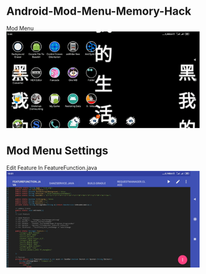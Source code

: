 # Android-Mod-Menu-Memory-Hack
Mod Menu
![](Danz%20Service.gif)
# Mod Menu Settings
Edit Feature In FeatureFunction.java
![](demo_images/Screenshot_2021-08-04-10-01-31-728_com.aide.ui.crustacean.jpg)
